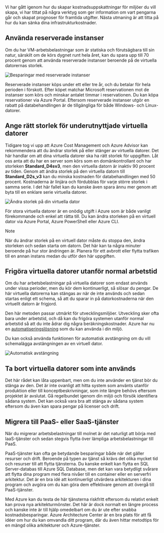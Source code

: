 Vi har gått igenom hur du skapar kostnadsuppskattningar för miljöer du vill skapa, vi har tittat på några verktyg som ger information om vart pengarna går och skapat prognoser för framtida utgifter. Nästa utmaning är att titta på hur du kan sänka dina infrastrukturkostnader.

## <a name="use-reserved-instances"></a>Använda reserverade instanser

Om du har VM-arbetsbelastningar som är statiska och förutsägbara till sin natur, särskilt om de körs dygnet runt hela året, kan du spara upp till 70 procent genom att använda reserverade instanser beroende på de virtuella datorernas storlek.

![Besparingar med reserverade instanser](../images/savings-coins.png)

Reserverade instanser köps under ett eller tre år, och du betalar för hela perioden i förskott. Efter köpet matchar Microsoft reservationen mot de instanser som körs och minskar antalet timmar i reservationen. Du kan köpa reservationer via Azure Portal. Eftersom reserverade instanser utgör en rabatt på databehandlingen är de tillgängliga för både Windows- och Linux-datorer.

## <a name="right-size-underutilized-virtual-machines"></a>Ange rätt storlek för underutnyttjade virtuella datorer

Tidigare tog vi upp att Azure Cost Management och Azure Advisor kan rekommendera att du ändrar storlek på eller stänger av virtuella datorer. Det här handlar om att dina virtuella datorer ska ha rätt storlek för uppgiften. Låt oss anta att du har en server som körs som en domänkontrollant och har storleken **Standard_D4sv3**, men den virtuella datorn är inaktiv 90 procent av tiden. Genom att ändra storlek på den virtuella datorn till **Standard_D2s_v3** kan du minska kostnaden för databehandlingen med 50 procent. Kostnaderna är linjära och fördubblas för varje större storlek i samma serie. I det här fallet kan du kanske även spara ännu mer genom att byta till en enklare serie virtuella datorer.

![Ändra storlek på din virtuella dator](../images/vm-resize.png)

För stora virtuella datorer är en onödig utgift i Azure som är både vanligt förekommande och enkel att rätta till. Du kan ändra storleken på en virtuell dator via Azure Portal, Azure PowerShell eller Azure CLI.

> [!NOTE]
> När du ändrar storlek på en virtuell dator måste du stoppa den, ändra storleken och sedan starta om datorn. Det här kan ta några minuter beroende på hur stor ändringen är. Planera för ett avbrott eller flytta trafiken till en annan instans medan du utför den här uppgiften.

## <a name="deallocate-virtual-machines-in-off-hours"></a>Frigöra virtuella datorer utanför normal arbetstid

Om du har arbetsbelastningar på virtuella datorer som endast används under vissa perioder, men du kör dem kontinuerligt, så slösar du pengar. De här virtuella datorerna kan stängas av när de inte används och sedan startas enligt ett schema, så att du sparar in på datorkostnaderna när den virtuellt datorn är frigjord.

Den här metoden passar utmärkt för utvecklingsmiljöer. Utveckling sker ofta bara under arbetstid, och då kan du frigöra systemen utanför normal arbetstid så att du inte ådrar dig några beräkningskostnader. Azure har nu en [automatiseringslösning](https://docs.microsoft.com/azure/automation/automation-solution-vm-management) som du kan använda i din miljö.

Du kan också använda funktionen för automatisk avstängning om du vill schemalägga avstängningen av en virtuell dator.

![Automatisk avstängning](../images/vm-auto-shutdown.png)

## <a name="delete-unused-virtual-machines"></a>Ta bort virtuella datorer som inte används 

 Det här rådet kan låta uppenbart, men om du inte använder en tjänst bör du stänga av den. Det är inte ovanligt att hitta system som använts utanför produktion eller till konceptbeskrivningar, som inte längre behövs eftersom projektet är avslutat. Gå regelbundet igenom din miljö och försök identifiera sådana system. Det kan också vara bra att stänga av sådana system eftersom du även kan spara pengar på licenser och drift.

## <a name="migrate-to-paas-or-saas-services"></a>Migrera till PaaS- eller SaaS-tjänster 

När du migrerar arbetsbelastningar till molnet är det naturligt att börja med IaaS-tjänster och sedan stegvis flytta över lämpliga arbetsbelastningar till PaaS.

PaaS-tjänster kan ofta ge betydande besparingar både när det gäller resurser och drift. Beroende på typen av tjänst så krävs det olika mycket tid och resurser till att flytta tjänsterna. Du kanske enkelt kan flytta en SQL Server-databas till Azure SQL Database, men det kan vara betydligt svårare att flytta dina program med flera nivåer till en container eller en serverfri arkitektur. Det är en bra idé att kontinuerligt utvärdera arkitekturen i dina program och avgöra om du kan göra dem effektivare genom att övergå till PaaS-tjänster.  

Med Azure kan du testa de här tjänsterna riskfritt eftersom du relativt enkelt kan prova nya arkitekturmönster. Det här är dock normalt en längre process och kanske inte är till hjälp omedelbart om du är ute efter snabba kostnadsbesparingar. Azure Architecture Center är en bra plats för att få idéer om hur du kan omvandla ditt program, där du även hittar metodtips för en mängd olika arkitekturer och Azure-tjänster. 